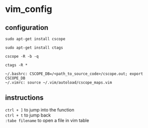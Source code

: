 # vim_config
## configuration
`sudo apt-get install cscope`  

`sudo apt-get install ctags`  

`cscope -R -b -q`  

`ctags -R *`  

`~/.bashrc: CSCOPE_DB=/<path_to_source_code>/cscope.out; export CSCOPE_DB`  
`~/.vimrc: source ~/.vim/autoload/cscope_maps.vim`  
## instructions
`ctrl + ]` to jump into the function  
`ctrl + t` to jump back  
`:tabe filename` to open a file in vim table  

